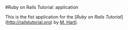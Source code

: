 #Ruby on Rails Tutorial: application

This is the fist application for the [*Ruby on Rails Tutorial*] (http://railstutorial.org) by [M. Hartl](http:michaelhartl.com/).
